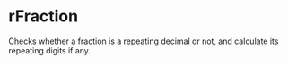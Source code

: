 # rFraction
Checks whether a fraction is a repeating decimal or not, and calculate its repeating digits if any.
